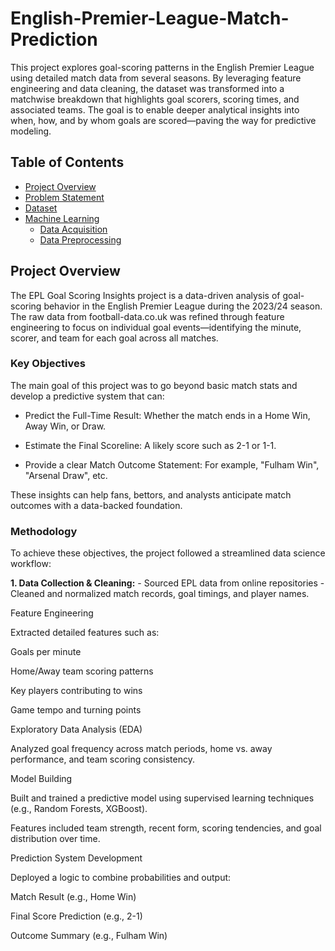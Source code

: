 # English-Premier-League-Match-Prediction
This project explores goal-scoring patterns in the English Premier League using detailed match data from several seasons. By leveraging feature engineering and data cleaning, the dataset was transformed into a matchwise breakdown that highlights goal scorers, scoring times, and associated teams. The goal is to enable deeper analytical insights into when, how, and by whom goals are scored—paving the way for predictive modeling.

## Table of Contents
- [Project Overview](#project-overview)
- [Problem Statement](#problem-statement)
- [Dataset](#dataset)
- [Machine Learning](#machine-learning)
  - [Data Acquisition](#data-acquisition)
  - [Data Preprocessing](#data-preprocessing)

## Project Overview
The EPL Goal Scoring Insights project is a data-driven analysis of goal-scoring behavior in the English Premier League during the 2023/24 season. The raw data from football-data.co.uk was refined through feature engineering to focus on individual goal events—identifying the minute, scorer, and team for each goal across all matches.

### Key Objectives
The main goal of this project was to go beyond basic match stats and develop a predictive system that can:

  - Predict the Full-Time Result: Whether the match ends in a Home Win, Away Win, or Draw.

  - Estimate the Final Scoreline: A likely score such as 2-1 or 1-1.

  - Provide a clear Match Outcome Statement: For example, "Fulham Win", "Arsenal Draw", etc.

These insights can help fans, bettors, and analysts anticipate match outcomes with a data-backed foundation.

### Methodology
To achieve these objectives, the project followed a streamlined data science workflow:

  **1. Data Collection & Cleaning:**
    - Sourced EPL data from online repositories
    - Cleaned and normalized match records, goal timings, and player names.

Feature Engineering

Extracted detailed features such as:

Goals per minute

Home/Away team scoring patterns

Key players contributing to wins

Game tempo and turning points

Exploratory Data Analysis (EDA)

Analyzed goal frequency across match periods, home vs. away performance, and team scoring consistency.

Model Building

Built and trained a predictive model using supervised learning techniques (e.g., Random Forests, XGBoost).

Features included team strength, recent form, scoring tendencies, and goal distribution over time.

Prediction System Development

Deployed a logic to combine probabilities and output:

Match Result (e.g., Home Win)

Final Score Prediction (e.g., 2-1)

Outcome Summary (e.g., Fulham Win)
